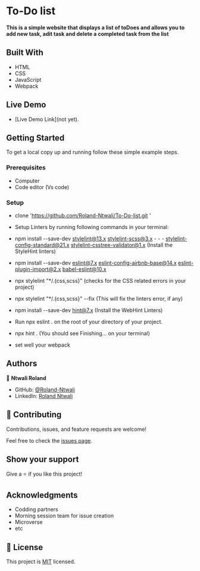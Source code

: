 # To-Do list

**This is a simple website that displays a list of toDoes and allows you to add new task, adit task and delete a completed task from the list**

## Built With

- HTML
- CSS
- JavaScript
- Webpack

## Live Demo

- [Live Demo Link](not yet).

## Getting Started

To get a local copy up and running follow these simple example steps.

### Prerequisites
- Computer
- Code editor (Vs code)

### Setup
- clone 'https://github.com/Roland-Ntwali/To-Do-list.git '
- Setup Linters by running following commands in your terminal:

- npm install --save-dev stylelint@13.x stylelint-scss@3.x - - - stylelint-config-standard@21.x stylelint-csstree-validator@1.x (Install the StyleHint linters)

- npm install --save-dev eslint@7.x eslint-config-airbnb-base@14.x eslint-plugin-import@2.x babel-eslint@10.x

- npx stylelint "*/.{css,scss}" (checks for the CSS related errors in your project)

- npx stylelint "*/.{css,scss}" --fix (This will fix the linters error, if any)

- npm install --save-dev hint@7.x (Install the WebHint Linters)

- Run npx eslint . on the root of your directory of your project.

- npx hint . (You should see Finishing... on your terminal)

- set well your webpack

## Authors


👤 **Ntwali Roland**

- GitHub: [@Roland-Ntwali](https://github.com/Roland-Ntwali)
- LinkedIn: [Roland Ntwali](https://www.linkedin.com/in/roland-ntwali-11b16617b/)


## 🤝 Contributing

Contributions, issues, and feature requests are welcome!

Feel free to check the [issues page](https://github.com/Roland-Ntwali/To-Do-list/issues).

## Show your support

Give a ⭐️ if you like this project!

## Acknowledgments

- Codding partners
- Morning session team for issue creation 
- Microverse
- etc

## 📝 License

This project is [MIT](./LICENSE) licensed.
